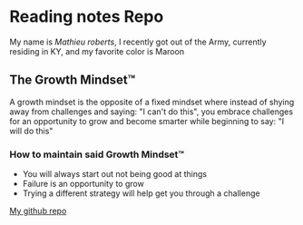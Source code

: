 # Reading notes Repo
My name is _Mathieu roberts_, I recently got out of the Army, currently residing in KY, and my favorite color is Maroon

## The Growth Mindset™
A growth mindset is the opposite of a fixed mindset where instead of shying away from challenges and saying: "I can't do this", you embrace challenges for an opportunity to grow and become smarter while beginning to say: "I will do this" 

### How to maintain said Growth Mindset™

* You will always start out not being good at things
* Failure is an opportunity to grow
* Trying a different strategy will help get you through a challenge

[My github repo](https://vadengrey.github.io/reading-notes/)
